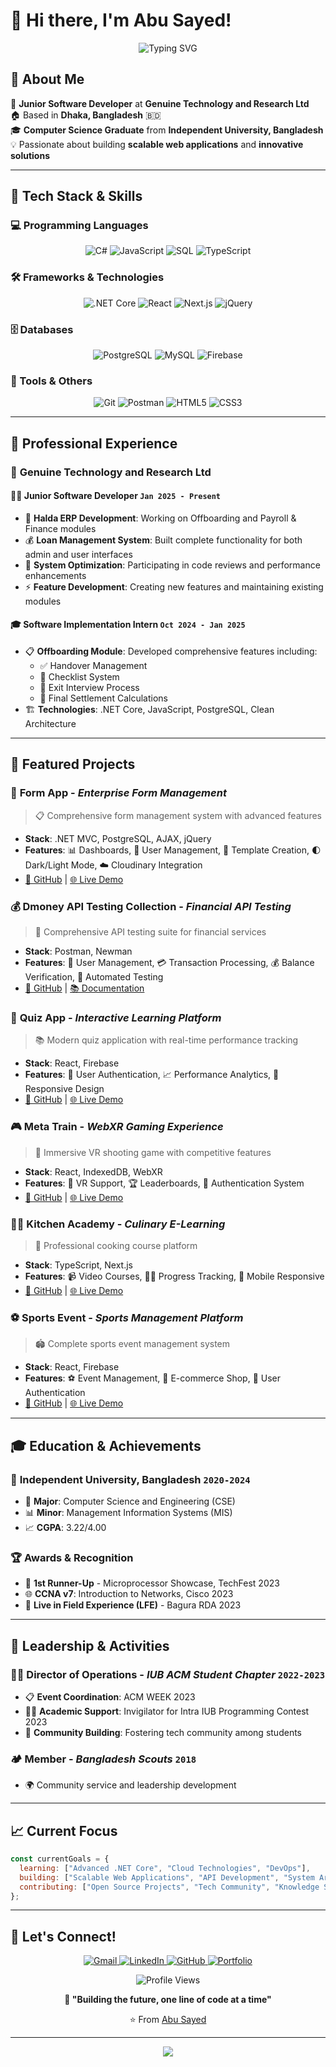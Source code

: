 # 👋 Hi there, I'm Abu Sayed!

<div align="center">
  
![Typing SVG](https://readme-typing-svg.herokuapp.com?font=Fira+Code&size=30&duration=3000&pause=1000&color=36BCF7&center=true&vCenter=true&width=600&lines=Junior+Software+Developer+💻;Full+Stack+Enthusiast+🚀;Problem+Solver+🧩;Tech+Innovator+⚡)

</div>

## 🌟 About Me

🎯 **Junior Software Developer** at **Genuine Technology and Research Ltd**  
🏠 Based in **Dhaka, Bangladesh** 🇧🇩  
🎓 **Computer Science Graduate** from **Independent University, Bangladesh**  
💡 Passionate about building **scalable web applications** and **innovative solutions**

---

## 🚀 Tech Stack & Skills

### 💻 Programming Languages
<p align="center">
  <img src="https://img.shields.io/badge/C%23-239120?style=for-the-badge&logo=c-sharp&logoColor=white" alt="C#" />
  <img src="https://img.shields.io/badge/JavaScript-F7DF1E?style=for-the-badge&logo=javascript&logoColor=black" alt="JavaScript" />
  <img src="https://img.shields.io/badge/SQL-4479A1?style=for-the-badge&logo=mysql&logoColor=white" alt="SQL" />
  <img src="https://img.shields.io/badge/TypeScript-007ACC?style=for-the-badge&logo=typescript&logoColor=white" alt="TypeScript" />
</p>

### 🛠️ Frameworks & Technologies
<p align="center">
  <img src="https://img.shields.io/badge/.NET_Core-5C2D91?style=for-the-badge&logo=.net&logoColor=white" alt=".NET Core" />
  <img src="https://img.shields.io/badge/React-20232A?style=for-the-badge&logo=react&logoColor=61DAFB" alt="React" />
  <img src="https://img.shields.io/badge/Next.js-000000?style=for-the-badge&logo=nextdotjs&logoColor=white" alt="Next.js" />
  <img src="https://img.shields.io/badge/jQuery-0769AD?style=for-the-badge&logo=jquery&logoColor=white" alt="jQuery" />
</p>

### 🗄️ Databases
<p align="center">
  <img src="https://img.shields.io/badge/PostgreSQL-316192?style=for-the-badge&logo=postgresql&logoColor=white" alt="PostgreSQL" />
  <img src="https://img.shields.io/badge/MySQL-005C84?style=for-the-badge&logo=mysql&logoColor=white" alt="MySQL" />
  <img src="https://img.shields.io/badge/Firebase-039BE5?style=for-the-badge&logo=Firebase&logoColor=white" alt="Firebase" />
</p>

### 🧰 Tools & Others  
<p align="center">
  <img src="https://img.shields.io/badge/Git-F05032?style=for-the-badge&logo=git&logoColor=white" alt="Git" />
  <img src="https://img.shields.io/badge/Postman-FF6C37?style=for-the-badge&logo=Postman&logoColor=white" alt="Postman" />
  <img src="https://img.shields.io/badge/HTML5-E34F26?style=for-the-badge&logo=html5&logoColor=white" alt="HTML5" />
  <img src="https://img.shields.io/badge/CSS3-1572B6?style=for-the-badge&logo=css3&logoColor=white" alt="CSS3" />
</p>

---

## 💼 Professional Experience

### 🏢 **Genuine Technology and Research Ltd**

#### 👨‍💻 **Junior Software Developer** `Jan 2025 - Present`
- 🔧 **Halda ERP Development**: Working on Offboarding and Payroll & Finance modules
- 💰 **Loan Management System**: Built complete functionality for both admin and user interfaces
- 🔄 **System Optimization**: Participating in code reviews and performance enhancements
- ⚡ **Feature Development**: Creating new features and maintaining existing modules

#### 🎓 **Software Implementation Intern** `Oct 2024 - Jan 2025`
- 📋 **Offboarding Module**: Developed comprehensive features including:
  - ✅ Handover Management
  - 📝 Checklist System  
  - 🎤 Exit Interview Process
  - 💸 Final Settlement Calculations
- 🏗️ **Technologies**: .NET Core, JavaScript, PostgreSQL, Clean Architecture

---

## 🎯 Featured Projects

### 🌟 **Form App** - *Enterprise Form Management*
> 📋 Comprehensive form management system with advanced features
- **Stack**: .NET MVC, PostgreSQL, AJAX, jQuery
- **Features**: 📊 Dashboards, 👥 User Management, 📄 Template Creation, 🌓 Dark/Light Mode, ☁️ Cloudinary Integration
- [🔗 GitHub](https://github.com/saikat455/FormApp) | [🌐 Live Demo](https://abusaikat.bsite.net/)

### 💰 **Dmoney API Testing Collection** - *Financial API Testing*
> 🧪 Comprehensive API testing suite for financial services
- **Stack**: Postman, Newman
- **Features**: 👤 User Management, 💳 Transaction Processing, 💰 Balance Verification, 🤖 Automated Testing
- [🔗 GitHub](https://github.com/saikat455/DMoney-Newman) | [📚 Documentation](https://documenter.getpostman.com/view/33516761/2sB2x6jrSe)

### 🧠 **Quiz App** - *Interactive Learning Platform*
> 📚 Modern quiz application with real-time performance tracking  
- **Stack**: React, Firebase
- **Features**: 🔐 User Authentication, 📈 Performance Analytics, 📱 Responsive Design
- [🔗 GitHub](https://github.com/saikat455/quiz-app) | [🌐 Live Demo](https://quiz-app-iota-blush.vercel.app/)

### 🎮 **Meta Train** - *WebXR Gaming Experience*
> 🥽 Immersive VR shooting game with competitive features
- **Stack**: React, IndexedDB, WebXR
- **Features**: 🥽 VR Support, 🏆 Leaderboards, 🔐 Authentication System
- [🔗 GitHub](https://github.com/saikat455/Meta-Train-360) | [🌐 Live Demo](https://meta-train.vercel.app/)

### 👨‍🍳 **Kitchen Academy** - *Culinary E-Learning*
> 🍳 Professional cooking course platform
- **Stack**: TypeScript, Next.js
- **Features**: 📹 Video Courses, 👨‍🎓 Progress Tracking, 📱 Mobile Responsive
- [🔗 GitHub](https://github.com/saikat455/Kitchen_Academy) | [🌐 Live Demo](https://kitchen-academy.vercel.app/)

### ⚽ **Sports Event** - *Sports Management Platform*
> 🏟️ Complete sports event management system
- **Stack**: React, Firebase
- **Features**: ⚽ Event Management, 🛒 E-commerce Shop, 🔐 User Authentication
- [🔗 GitHub](https://github.com/saikat455/sports-event) | [🌐 Live Demo](https://sports-eventk.surge.sh/)

---

## 🎓 Education & Achievements

### 🏫 **Independent University, Bangladesh** `2020-2024`
- 🎯 **Major**: Computer Science and Engineering (CSE)
- 📊 **Minor**: Management Information Systems (MIS)  
- 📈 **CGPA**: 3.22/4.00

### 🏆 **Awards & Recognition**
- 🥈 **1st Runner-Up** - Microprocessor Showcase, TechFest 2023
- 🌐 **CCNA v7**: Introduction to Networks, Cisco 2023
- 🌾 **Live in Field Experience (LFE)** - Bagura RDA 2023

---

## 🌟 Leadership & Activities

### 👨‍💼 **Director of Operations** - *IUB ACM Student Chapter* `2022-2023`
- 📋 **Event Coordination**: ACM WEEK 2023
- 👨‍🏫 **Academic Support**: Invigilator for Intra IUB Programming Contest 2023
- 🤝 **Community Building**: Fostering tech community among students

### 🏕️ **Member** - *Bangladesh Scouts* `2018`
- 🌍 Community service and leadership development

---

## 📈 Current Focus

```javascript
const currentGoals = {
  learning: ["Advanced .NET Core", "Cloud Technologies", "DevOps"],
  building: ["Scalable Web Applications", "API Development", "System Architecture"],
  contributing: ["Open Source Projects", "Tech Community", "Knowledge Sharing"]
};
```

---

## 🤝 Let's Connect!

<p align="center">
  <a href="mailto:sayed.saikat25@gmail.com">
    <img src="https://img.shields.io/badge/Gmail-D14836?style=for-the-badge&logo=gmail&logoColor=white" alt="Gmail" />
  </a>
  <a href="https://www.linkedin.com/in/abusayed1/">
    <img src="https://img.shields.io/badge/LinkedIn-0077B5?style=for-the-badge&logo=linkedin&logoColor=white" alt="LinkedIn" />
  </a>
  <a href="https://github.com/abusayed25">
    <img src="https://img.shields.io/badge/GitHub-100000?style=for-the-badge&logo=github&logoColor=white" alt="GitHub" />
  </a>
  <a href="http://saikat455.github.io/Saikat-portfolio/">
    <img src="https://img.shields.io/badge/Portfolio-FF5722?style=for-the-badge&logo=todoist&logoColor=white" alt="Portfolio" />
  </a>
</p>

<div align="center">
  
![Profile Views](https://komarev.com/ghpvc/?username=abusayed25&color=brightgreen&style=for-the-badge)

**💬 "Building the future, one line of code at a time"**

⭐️ From [Abu Sayed](https://github.com/abusayed25)

</div>

---

<div align="center">
  <img src="https://capsule-render.vercel.app/api?type=waving&color=gradient&height=100&section=footer" />
</div>
